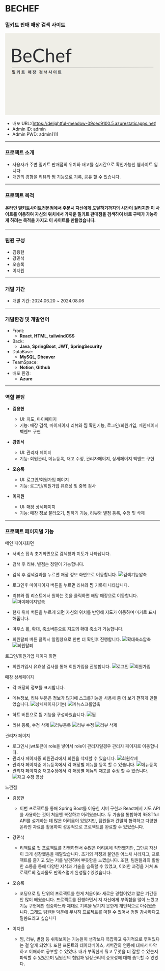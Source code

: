 # BECHEF

### 밀키트 판매 매장 검색 사이트

![이미지](https://github.com/yonghyuny/bechefFront/blob/main/readme.png)

- 배포 URL:(https://delightful-meadow-09cec9100.5.azurestaticapps.net)
- Admin ID: admin
- Admin PWD: admin1111

---

### 프로젝트 소개

- 사용자가 주변 밀키트 판매점의 위치와 재고를 실시간으로 확인가능한 웹사이트 입니다.
- 개인의 경험을 리뷰와 찜 기능으로 기록, 공유 할 수 있습니다.

---

### 프로젝트 목적

#### 온라인 밀키트사이트전문점에서 주문시 자신에게 도달하기까지의 시간이 걸리지만 이 사이트를 이용하여 자신의 위치에서 가까운 밀키트 판매점을 검색하여 바로 구매가 가능하게 하려는 목적을 가지고 이 사이트를 만들었습니다.

---

### 팀원 구성

- 김용현
- 강민석
- 오승록
- 이지원

---

### 개발 기간

- 개발 기간: 2024.06.20 ~ 2024.08.06

---

### 개발환경 및 개발언어

- Front:
  - **React**, **HTML**, **tailwindCSS**
- Back:
  - **Java**, **SpringBoot**, **JWT**, **SpringSecurity**
- DataBase:
  - **MySQL**, **Dbeaver**
- TeamSpace:
  - **Notion**, **Github**
- 배포 환경:
  - **Azure**

---

### 역할 분담

- **김용현**

  - UI: 지도, 마이페이지
  - 기능: 매장 검색, 마이페이지 리뷰와 찜 확인기능, 로그인/회원가입, 메인페이지 백엔드 구현

- **강민석**

  - UI: 관리자 페이지
  - 기능: 회원관리, 메뉴등록, 재고 수정, 관리자페이지, 상세페이지 백엔드 구현

- **오승록**

  - UI: 로그인/회원가입 페이지
  - 기능: 로그인/회원가입 유효성 및 중복 검사

- **이지원**
  - UI: 매장 상세페이지
  - 기능: 매장 정보 불러오기, 찜하기 기능, 리뷰와 별점 등록, 수정 및 삭제

---

### 프로젝트 페이지별 기능

메인 페이지화면

- 서비스 접속 초기화면으로 검색창과 지도가 나타납니다.
- 검색 후 리뷰, 별점순 정렬이 가능합니다.
- 검색 후 검색결과를 누르면 매장 정보 화면으로 이동합니다.
  ![검색기능압축](https://github.com/user-attachments/assets/f8f6c8c7-d43c-4c72-94d8-1e3ab4fbdb9e)

- 로그인후 마이페이지 버튼을 누르면 리뷰와 찜 기록이 나타납니다.
- 리뷰와 찜 리스트에서 원하는 것을 클릭하면 해당 매장으로 이동합니다.
  ![마이페이지압축](https://github.com/user-attachments/assets/5321bfe7-7bcb-4829-bd07-3ed2969c5bd3)

- 현재 위치 버튼을 누르게 되면 자신의 위치를 반영해 지도가 이동하며 마커로 표시해줍니다.
- 마우스 휠, 확대, 축소버튼으로 지도의 확대 축소가 가능합니다.
- 회원탈퇴 버튼 클릭시 알림창으로 한번 더 확인후 진행합니다.
  ![확대축소압축](https://github.com/user-attachments/assets/704417ec-b6c0-4d41-9b47-0f62730d3234)
  ![회원탈퇴](https://github.com/user-attachments/assets/5dea1138-4b74-479e-8647-291a16b6f4df)

로그인/회원가입 페이지 화면

- 회원가입시 유효성 검사를 통해 회원가입을 진행합니다.
  ![로그인](https://github.com/user-attachments/assets/febb4283-ef63-4b0e-be91-4de7c6d603fa)
  ![회원가입](https://github.com/user-attachments/assets/f5bc6116-f639-4ea7-bcc5-6331a7f7653b)

매장 상세페이지

- 각 매장의 정보를 표시합니다.
- 메뉴정보, 리뷰 부분은 정보가 많기에 스크롤기능을 사용해 좀 더 보기 편하게 만들었습니다.
  ![상세페이지(기본)](https://github.com/user-attachments/assets/5c3d4755-8dfa-49ce-a201-52c5641cbe06)
  ![메뉴스크롤압축](https://github.com/user-attachments/assets/ba7efa98-83fa-403d-ac2c-e0472d9daead)

- 하트 버튼으로 찜 기능을 구성하였습니다.
  ![찜](https://github.com/user-attachments/assets/f25d8c79-9950-4f24-8f00-125b209a53cc)

- 리뷰 등록, 수정 삭제
  ![리뷰등록](https://github.com/user-attachments/assets/18e2de30-9061-4710-944f-9c43079586c1)
  ![리뷰 수정](https://github.com/user-attachments/assets/218d52e5-3673-4a51-acbb-e3ffaed1c8ce)
  ![리뷰 삭제](https://github.com/user-attachments/assets/cbf9b46b-bd1e-4ee8-b01e-5eba7b2f2330)

관리자 페이지

- 로그인시 jwt토큰에 role을 넣어서 role이 관리자일경우 관리자 페이지로 이동합니다.
- 관리자 페이지중 회원관리에서 회원을 삭제할 수 있습니다.
  ![회원삭제](https://github.com/user-attachments/assets/bf0c96f5-5457-4b77-a40b-573f6e2715dc)
- 관리자 페이지중 메뉴등록에서 각 매장별 메뉴를 등록 할 수 있습니다.
  ![메뉴등록](https://github.com/user-attachments/assets/86fea0ed-016e-49eb-9d69-d9a25c14a7a8)
- 관리자 페이지중 재고수정에서 각 매장별 메뉴의 재고를 수정 할 수 있습니다.
  ![재고 수정 영상](https://github.com/user-attachments/assets/439b2072-a2d8-4922-9520-fbfa4d435cba)

  
느낀점

- 김용현
  - 이번 프로젝트를 통해 Spring Boot를 이용한 서버 구현과 React에서 지도 API를 사용하는 것이 처음엔 복잡하고 어려웠습니다. 두 기술을 통합하여 RESTful API를 설계하는 데 많은 어려움이 있었지만, 팀원들과 긴밀히 협력하고 다양한 온라인 자료를 활용하여 성공적으로 프로젝트를 완료할 수 있었습니다.
 
- 강민석
  -  리액트로 첫 프로젝트를 진행하면서 수많은 어려움에 직면했지만, 그만큼 자신이 크게 성장했음을 깨달았습니다. 초기의 걱정과 불안은 어느새 사라지고, 프로젝트를 즐기고 있는 저를 발견하며 뿌듯함을 느꼈습니다. 또한, 팀원들과의 활발한 소통을 통해 다양한 지식과 기술을 습득할 수 있었고, 이러한 과정을 거쳐 프로젝트의 결과물도 만족스럽게 완성될수있었습니다.
  
- 오승록
  - 코딩으로 팀 단위의 프로젝트를 한게 처음이라
새로운 경험이었고 짧은 기간동안 많이 배웠습니다. 프로젝트를 진행하면서 저 자신에게 부족함을 많이 느꼈고 기능 구현에만 집중하느라 제대로 기록을 남기지 못한게 개인적으로 아쉬웠습니다. 그래도 팀원들 덕분에 무사히 프로젝트를 마칠 수 있어서 정말 감사하다고 말씀드리고 싶습니다

- 이지원
  - 찜, 리뷰, 별점 등 쉬워보이는 기능들이 생각보다 복잡하고 유기적으로 엮여있다는 걸 알게 되었다. 또한 프론트와 데이터베이스, 서버간의 연동에 대해서 파악하고 이해하여 공부할 수 있었다. 내가 부족한게 뭐고 무엇을 더 잘할 수 있는지 파악할 수 있었으며 팀원간의 협업과 일정관리의 중요성에 대해 습득할 수 있었다.
